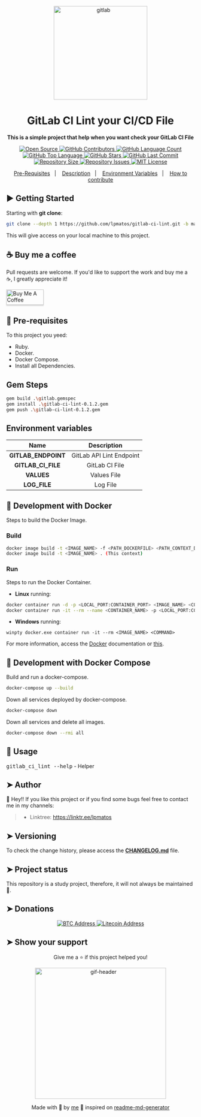 <p align="center">
  <img alt="gitlab" src="https://encrypted-tbn0.gstatic.com/images?q=tbn%3AANd9GcQYfhC8pImPXqjjQkZfOH2bAMltzPE5w9QMQJd8dUVqGCICbpF1&usqp=CAU" width="250px" float="center"/>
</p>

<h1 align="center">GitLab CI Lint your CI/CD File</h1>

<p align="center">
  <strong>This is a simple project that help when you want check your GitLab CI File</strong>
</p>

<p align="center">
  <a href="https://github.com/lpmatos/gitlab-ci-lint">
    <img alt="Open Source" src="https://badges.frapsoft.com/os/v1/open-source.svg?v=102">
  </a>

  <a href="https://github.com/lpmatos/gitlab-ci-lint/graphs/contributors">
    <img alt="GitHub Contributors" src="https://img.shields.io/github/contributors/lpmatos/gitlab-ci-lint">
  </a>

  <a href="https://github.com/lpmatos/gitlab-ci-lint">
    <img alt="GitHub Language Count" src="https://img.shields.io/github/languages/count/lpmatos/gitlab-ci-lint">
  </a>

  <a href="https://github.com/lpmatos/gitlab-ci-lint">
    <img alt="GitHub Top Language" src="https://img.shields.io/github/languages/top/lpmatos/gitlab-ci-lint">
  </a>

  <a href="https://github.com/lpmatos/gitlab-ci-lint/stargazers">
    <img alt="GitHub Stars" src="https://img.shields.io/github/stars/lpmatos/gitlab-ci-lint?style=social">
  </a>

  <a href="https://github.com/lpmatos/gitlab-ci-lint/commits/master">
    <img alt="GitHub Last Commit" src="https://img.shields.io/github/last-commit/lpmatos/gitlab-ci-lint">
  </a>

  <a href="https://github.com/lpmatos/gitlab-ci-lint">
    <img alt="Repository Size" src="https://img.shields.io/github/repo-size/lpmatos/gitlab-ci-lint">
  </a>

  <a href="https://github.com/lpmatos/gitlab-ci-lint/issues">
    <img alt="Repository Issues" src="https://img.shields.io/github/issues/lpmatos/gitlab-ci-lint">
  </a>

  <a href="https://github.com/lpmatos/gitlab-ci-lint/blob/master/LICENSE">
    <img alt="MIT License" src="https://img.shields.io/github/license/lpmatos/gitlab-ci-lint">
  </a>
</p>

<p align="center">
  <a href="#pre-requisites">Pre-Requisites</a>&nbsp;&nbsp;&nbsp;|&nbsp;&nbsp;&nbsp;
  <a href="#description">Description</a>&nbsp;&nbsp;&nbsp;|&nbsp;&nbsp;&nbsp;
  <a href="#environment-variables">Environment Variables</a>&nbsp;&nbsp;&nbsp;|&nbsp;&nbsp;&nbsp;
  <a href="#how-to-contribute">How to contribute</a>
</p>

## ▶️ Getting Started

Starting with **git clone**:

```bash
git clone --depth 1 https://github.com/lpmatos/gitlab-ci-lint.git -b master
```

This will give access on your local machine to this project.

## ☕ Buy me a coffee

Pull requests are welcome. If you'd like to support the work and buy me a ☕, I greatly appreciate it!

<a href="https://www.buymeacoffee.com/EatdMck" target="_blank"><img src="https://www.buymeacoffee.com/assets/img/custom_images/orange_img.png" alt="Buy Me A Coffee" style="height: 41px !important;width: 100px !important;box-shadow: 0px 3px 2px 0px rgba(190, 190, 190, 0.5) !important;-webkit-box-shadow: 0px 3px 2px 0px rgba(190, 190, 190, 0.5) !important;" ></a>

## 🚏 Pre-requisites

To this project you yeed:

- Ruby.
- Docker.
- Docker Compose.
- Install all Dependencies.

## Gem Steps

```bash
gem build .\gitlab.gemspec
gem install .\gitlab-ci-lint-0.1.2.gem
gem push .\gitlab-ci-lint-0.1.2.gem
```

## Environment variables

**Name**  |  **Description**
:---:  |  :---:
**GITLAB_ENDPOINT**  |  GitLab API Lint Endpoint
**GITLAB_CI_FILE**  |  GitLab CI File
**VALUES**  |  Values File
**LOG_FILE**  |  Log File

## 🐋 Development with Docker

Steps to build the Docker Image.

### Build

```bash
docker image build -t <IMAGE_NAME> -f <PATH_DOCKERFILE> <PATH_CONTEXT_DOCKERFILE>
docker image build -t <IMAGE_NAME> . (This context)
```

### Run

Steps to run the Docker Container.

* **Linux** running:

```bash
docker container run -d -p <LOCAL_PORT:CONTAINER_PORT> <IMAGE_NAME> <COMMAND>
docker container run -it --rm --name <CONTAINER_NAME> -p <LOCAL_PORT:CONTAINER_PORT> <IMAGE_NAME> <COMMAND>
```

* **Windows** running:

```
winpty docker.exe container run -it --rm <IMAGE_NAME> <COMMAND>
```

For more information, access the [Docker](https://docs.docker.com/) documentation or [this](docs/annotations/docker.md).

## 🐋 Development with Docker Compose

Build and run a docker-compose.

```bash
docker-compose up --build
```

Down all services deployed by docker-compose.

```bash
docker-compose down
```

Down all services and delete all images.

```bash
docker-compose down --rmi all
```

## 📣 Usage

<kbd>gitlab_ci_lint --help</kbd> - Helper

## ➤ Author <a name = "author"></a>

👤 Hey!! If you like this project or if you find some bugs feel free to contact me in my channels:

>
> * Linktree: https://linktr.ee/lpmatos
>

## ➤ Versioning <a name = "versioning"></a>

To check the change history, please access the [**CHANGELOG.md**](CHANGELOG.md) file.

## ➤ Project status <a name = "project-status"></a>

This repository is a study project, therefore, it will not always be maintained 👻.

## ➤ Donations <a name = "donations"></a>

<p align="center">
  <a href="https://www.blockchain.com/pt/btc/address/bc1qn50elv826qs2qd6xhfh6n79649epqyaqmtwky5">
    <img alt="BTC Address" src="https://img.shields.io/badge/BTC%20Address-black?style=for-the-badge&logo=bitcoin&logoColor=white">
  </a>

  <a href="https://live.blockcypher.com/ltc/address/ltc1qwzrxmlmzzx68k2dnrcrplc4thadm75khzrznjw/">
    <img alt="Litecoin Address" src="https://img.shields.io/badge/Litecoin%20Address-black?style=for-the-badge&logo=litecoin&logoColor=white">
  </a>
</p>

## ➤ Show your support <a name = "show-your-support"></a>

<div align="center">

Give me a ⭐️ if this project helped you!

<p>
  <img alt="gif-header" src="https://www.icegif.com/wp-content/uploads/baby-yoda-bye-bye-icegif.gif" width="350px" float="center"/>
</p>

Made with 💜 by [me](https://github.com/lpmatos) 👋 inspired on [readme-md-generator](https://github.com/kefranabg/readme-md-generator)

</div>
